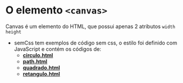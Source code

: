 # O elemento `<canvas>`
 Canvas é um elemento do HTML, que possui apenas 2 atributos `width`  `height`
- semCss tem exemplos de código sem css, o estilo foi definido com JavaScript e contém os códigos de:
  - **[circulo.html](https://github.com/TheJessicaBohn/DesenhandoEmCanvas/blob/main/semCSS/circulo.html)**
  - **[path.html](https://github.com/TheJessicaBohn/DesenhandoEmCanvas/blob/main/semCSS/path.html)**
  - **[quadrado.html](https://github.com/TheJessicaBohn/DesenhandoEmCanvas/blob/main/semCSS/quadrado.html)** 
  - **[retangulo.html](https://github.com/TheJessicaBohn/DesenhandoEmCanvas/blob/main/semCSS/retangulo.html)**

